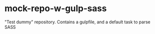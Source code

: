 # mock-repo-w-gulp-sass
"Test dummy" repository. Contains a gulpfile, and a default task to parse SASS

